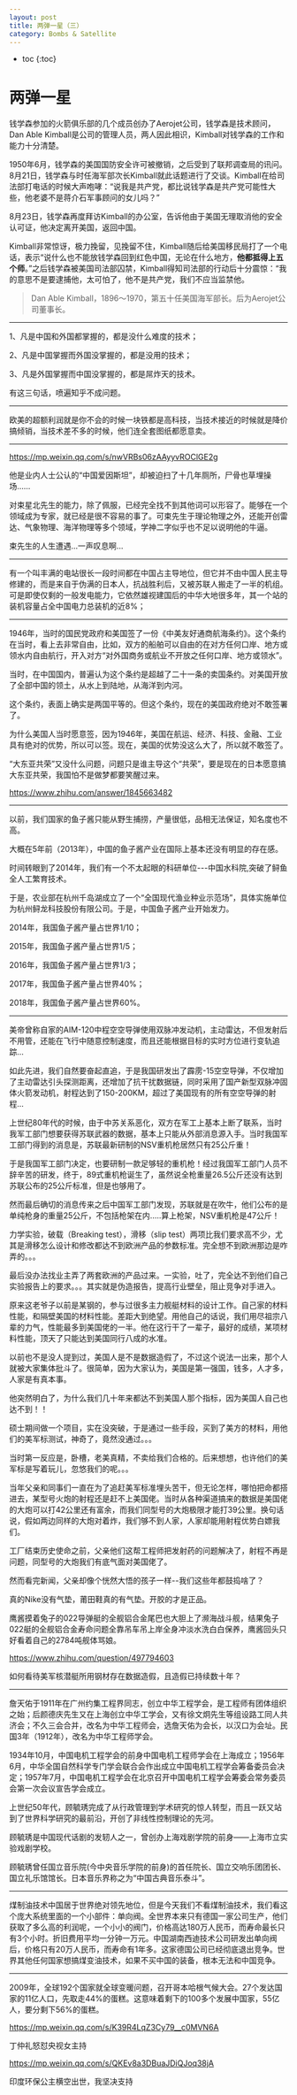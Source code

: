 ```yaml
---
layout: post
title: 两弹一星（三）
category: Bombs & Satellite 
---
```


* toc
{:toc}

# 两弹一星

钱学森参加的火箭俱乐部的几个成员创办了Aerojet公司，钱学森是技术顾问，Dan Able Kimball是公司的管理人员，两人因此相识，Kimball对钱学森的工作和能力十分清楚。

1950年6月，钱学森的美国国防安全许可被撤销，之后受到了联邦调查局的讯问。8月21日，钱学森与时任海军部次长Kimball就此话题进行了交谈。Kimball在给司法部打电话的时候大声咆哮：“说我是共产党，都比说钱学森是共产党可能性大些，他老婆不是蒋介石军事顾问的女儿吗？”

8月23日，钱学森再度拜访Kimball的办公室，告诉他由于美国无理取消他的安全认可证，他决定离开美国，返回中国。

Kimball非常惊讶，极力挽留，见挽留不住，Kimball随后给美国移民局打了一个电话，表示“说什么也不能放钱学森回到红色中国，无论在什么地方，**他都抵得上五个师**。”之后钱学森被美国司法部囚禁，Kimball得知司法部的行动后十分震惊：“我的意思不是要逮捕他，太可怕了，他不是共产党，我们不应当监禁他。

>Dan Able Kimball，1896～1970，第五十任美国海军部长。后为Aerojet公司董事长。

---

1、凡是中国和外国都掌握的，都是没什么难度的技术；

2、凡是中国掌握而外国没掌握的，都是没用的技术；

3、凡是外国掌握而中国没掌握的，都是屌炸天的技术。

有这三句话，喷遍知乎不成问题。

---

欧美的超额利润就是你不会的时候一块铁都是高科技，当技术接近的时候就是降价搞倾销，当技术差不多的时候，他们连全套图纸都愿意卖。

---

https://mp.weixin.qq.com/s/nwVRBs06zAAyyvROClGE2g

他是业内人士公认的“中国爱因斯坦”，却被迫扫了十几年厕所，尸骨也草埋操场……

对束星北先生的能力，除了佩服，已经完全找不到其他词可以形容了。能够在一个领域成为专家，就已经是很不容易的事了。可束先生于理论物理之外，还能开创雷达、气象物理、海洋物理等多个领域，学神二字似乎也不足以说明他的牛逼。

束先生的人生遭遇...一声叹息啊...

---

有一个叫丰满的电站很长一段时间都在中国占主导地位，但它并不由中国人民主导修建的，而是来自于伪满的日本人，抗战胜利后，又被苏联人搬走了一半的机组。可是即使仅剩的一般发电能力，它依然雄视建国后的中华大地很多年，其一个站的装机容量占全中国电力总装机的近8%；

---

1946年，当时的国民党政府和美国签了一份《中美友好通商航海条约》。这个条约在当时，看上去非常自由，比如，双方的船舶可以自由的在对方任何口岸、地方或领水内自由航行，开入对方“对外国商务或航业不开放之任何口岸、地方或领水”。

当时，在中国国内，普遍认为这个条约是超越了二十一条的卖国条约。对美国开放了全部中国的领土，从水上到陆地，从海洋到内河。

这个条约，表面上确实是两国平等的。但这个条约，现在的美国政府绝对不敢签署了。

为什么美国人当时愿意签，因为1946年，美国在航运、经济、科技、金融、工业具有绝对的优势，所以可以签。现在，美国的优势没这么大了，所以就不敢签了。

“大东亚共荣”又没什么问题，问题只是谁主导这个“共荣”，要是现在的日本愿意搞大东亚共荣，我国怕不是做梦都要笑醒过来。

https://www.zhihu.com/answer/1845663482

---

以前，我们国家的鱼子酱只能从野生捕捞，产量很低，品相无法保证，知名度也不高。

大概在5年前（2013年），中国的鱼子酱产业在国际上基本还没有明显的存在感。

时间转眼到了2014年，我们有一个不太起眼的科研单位---中国水科院,突破了鲟鱼全人工繁育技术。

于是，农业部在杭州千岛湖成立了一个“全国现代渔业种业示范场”，具体实施单位为杭州鲟龙科技股份有限公司。于是，中国鱼子酱产业开始发力。

2014年，我国鱼子酱产量占世界1/10；

2015年，我国鱼子酱产量占世界1/5；

2016年，我国鱼子酱产量占世界1/3；

2017年，我国鱼子酱产量占世界40%；

2018年，我国鱼子酱产量占世界60%。

---

美帝曾称自家的AIM-120中程空空导弹使用双脉冲发动机，主动雷达，不但发射后不用管，还能在飞行中随意控制速度，而且还能根据目标的实时方位进行变轨追踪...

如此先进，我们自然要奋起直追，于是我国研发出了霹雳-15空空导弹，不仅增加了主动雷达引头探测距离，还增加了抗干扰数据链，同时采用了国产新型双脉冲固体火箭发动机，射程达到了150-200KM，超过了美国现有的所有空空导弹的射程...

上世纪80年代的时候，由于中苏关系恶化，双方在军工上基本上断了联系，当时我军工部门想要获得苏联武器的数据，基本上只能从外部消息源入手。当时我国军工部门得到的消息是，苏联最新研制的NSV重机枪居然只有25公斤重！

于是我国军工部门决定，也要研制一款足够轻的重机枪！经过我国军工部门人员不辞辛苦的研发，终于，89式重机枪诞生了，虽然说全枪重量26.5公斤还没有达到苏联公布的25公斤标准，但是也够用了。

然而最后确切的消息传来之后中国军工部门发现，苏联就是在吹牛，他们公布的是单纯枪身的重量25公斤，不包括枪架在内.....算上枪架，NSV重机枪是47公斤！

力学实验，破载（Breaking test），滑移（slip test）两项比我们要求高不少，尤其是滑移怎么设计和修改都达不到欧洲产品的参数标准。完全想不到欧洲那边是咋弄的。。。

最后没办法找业主弄了两套欧洲的产品过来。一实验，吐了，完全达不到他们自己实验报告上的要求。。。其实就是伪造报告，提高行业壁垒，阻止竞争对手进入。

原来这老爷子以前是某钢的，参与过很多主力舰艇材料的设计工作。自己家的材料性能，和隔壁美国的材料性能。差距大到绝望。用他自己的话说，我们用尽祖宗八辈的力气，性能最多到美国佬的一半。他在这行干了一辈子，最好的成绩，某项材料性能，顶天了只能达到美国同行八成的水准。

以前也不是没人提到过，美国人是不是数据造假了，不过这个说法一出来，那个人就被大家集体批斗了。很简单，因为大家认为，美国是第一强国，钱多，人才多，人家是有真本事。

他突然明白了，为什么我们几十年来都达不到美国人那个指标，因为美国人自己也达不到！！

硕士期间做一个项目，实在没突破，于是通过一些手段，买到了美方的材料，用他们的美军标测试，神奇了，竟然没通过。。。

当时第一反应是，卧槽，老美真精，不卖给我们合格的。后来想想，也许他们的美军标是写着玩儿，忽悠我们的呢。。。

当年父亲和同事们一直在为了追赶美军标准埋头苦干，但无论怎样，哪怕把命都搭进去，某型号火炮的射程还是赶不上美国佬。当时从各种渠道搞来的数据是美国佬的大炮可以打42公里还有富余，而我们同型号的大炮极限才能打39公里。换句话说，假如两边同样的大炮对着炸，我们够不到人家，人家却能用射程优势白嫖我们。

工厂结束历史使命之前，父亲他们这帮工程师把发射药的问题解决了，射程不再是问题，同型号的大炮我们有底气面对美国佬了。

然而看完新闻，父亲却像个恍然大悟的孩子一样--我们这些年都鼓捣啥了？

真的Nike没有气垫，莆田鞋真的有气垫。开胶的才是正品。

鹰酱摸着兔子的022导弹艇的全舰铝合金尾巴也大胆上了濒海战斗舰，结果兔子022艇的全舰铝合金寿命问题全靠吊车吊上岸全身冲淡水洗白白保养，鹰酱回头只好看着自己的2784吨舰体骂娘。

https://www.zhihu.com/question/497794603

如何看待美军核潜艇所用钢材存在数据造假，且造假已持续数十年？

---

詹天佑于1911年在广州约集工程界同志，创立中华工程学会，是工程师有团体组织之始；后颜德庆先生又在上海创立中华工学会，又有徐文炯先生等组设路工同人共济会；不久三会合并，改名为中华工程师会，选詹天佑为会长，以汉口为会址。民国3年（1912年），改名为中华工程师学会。

1934年10月，中国电机工程学会的前身中国电机工程师学会在上海成立；1956年6月，中华全国自然科学专门学会联合会作出成立中国电机工程学会筹备委员会决定；1957年7月，中国电机工程学会在北京召开中国电机工程学会筹委会常务委员会第一次会议宣告学会成立。

上世纪50年代，顾毓琇完成了从行政管理到学术研究的惊人转型，而且一跃又站到了世界科学研究的最前沿，开创了非线性控制理论的先河。

顾毓琇是中国现代话剧的发轫人之一，曾创办上海戏剧学院的前身——上海市立实验戏剧学校。

顾毓琇曾任国立音乐院(今中央音乐学院的前身)的首任院长、国立交响乐团团长、国立礼乐馆馆长。日本音乐界称之为“中国古典音乐泰斗”。

---

煤制油技术中国居于世界绝对领先地位，但是今天我们不看煤制油技术，我们看这个庞大系统里面的一个小部件：单向阀。全世界本来只有德国一家公司生产，他们获取了多么高的利润呢，一个小小的阀门，价格高达180万人民币，而寿命最长只有3个小时。折旧费用平均一分钟一万元。中国湖南西迪技术公司研发出单向阀后，价格只有20万人民币，而寿命有1年多。这家德国公司已经彻底退出竞争。世界其他任何国家想搞煤变油技术，如果不买中国的装备，根本无法和中国竞争。

---

2009年，全球192个国家就全球变暖问题，召开哥本哈根气候大会。27个发达国家的11亿人口，先取走44%的蛋糕。这意味着剩下的100多个发展中国家，55亿人，要分剩下56%的蛋糕。

https://mp.weixin.qq.com/s/K39R4LqZ3Cy79__c0MVN6A

丁仲礼怒怼央视女主持

https://mp.weixin.qq.com/s/QKEv8a3DBuaJDiQJoq38jA

印度环保公主横空出世，我坚决支持

